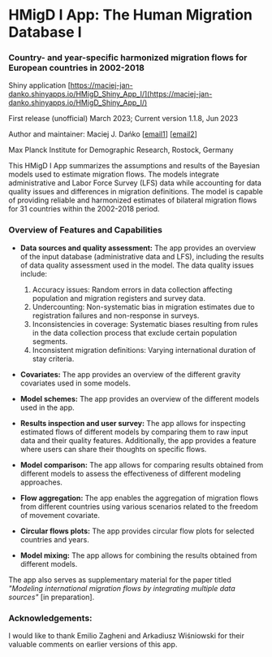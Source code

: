 # HMigD I App: The Human Migration Database I
### Country- and year-specific harmonized migration flows for European countries in 2002-2018

Shiny application [https://maciej-jan-danko.shinyapps.io/HMigD_Shiny_App_I/](https://maciej-jan-danko.shinyapps.io/HMigD_Shiny_App_I/)

First release (unofficial) March 2023; Current version 1.1.8, Jun 2023

Author and maintainer: Maciej J. Dańko [[email1](mailto:danko@demogr.mpg)] [[email2](mailto:maciej.danko@gmail.com)]

Max Planck Institute for Demographic Research, Rostock, Germany

This HMigD I App summarizes the assumptions and results of the Bayesian models used to estimate migration flows. The models integrate administrative and Labor Force Survey (LFS) data while accounting for data quality issues and differences in migration definitions. The model is capable of providing reliable and harmonized estimates of bilateral migration flows for 31 countries within the 2002-2018 period.

### Overview of Features and Capabilities

- **Data sources and quality assessment:** The app provides an overview of the input database (administrative data and LFS), including the results of data quality assessment used in the model. The data quality issues include:
    1. Accuracy issues: Random errors in data collection affecting population and migration registers and survey data.
    2. Undercounting: Non-systematic bias in migration estimates due to registration failures and non-response in surveys.
    3. Inconsistencies in coverage: Systematic biases resulting from rules in the data collection process that exclude certain population segments.
    4. Inconsistent migration definitions: Varying international duration of stay criteria.

- **Covariates:** The app provides an overview of the different gravity covariates used in some models.

- **Model schemes:** The app provides an overview of the different models used in the app.

- **Results inspection and user survey:** The app allows for inspecting estimated flows of different models by comparing them to raw input data and their quality features. Additionally, the app provides a feature where users can share their thoughts on specific flows.

- **Model comparison:** The app allows for comparing results obtained from different models to assess the effectiveness of different modeling approaches.

- **Flow aggregation:** The app enables the aggregation of migration flows from different countries using various scenarios related to the freedom of movement covariate.

- **Circular flows plots:** The app provides circular flow plots for selected countries and years.

- **Model mixing:** The app allows for combining the results obtained from different models.

The app also serves as supplementary material for the paper titled *"Modeling international migration flows by integrating multiple data sources"* [in preparation].

### Acknowledgements:
I would like to thank Emilio Zagheni and Arkadiusz Wiśniowski for their valuable comments on earlier versions of this app.
